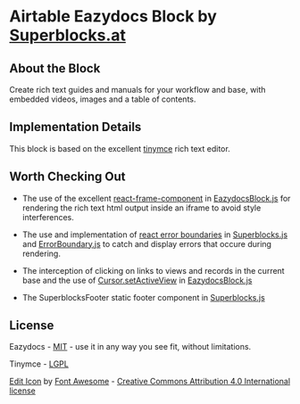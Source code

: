 # Airtable Eazydocs Block by [Superblocks.at](https://superblocks.at)

## About the Block

Create rich text guides and manuals for your workflow and base, with embedded videos, images and a table of contents.

## Implementation Details

This block is based on the excellent [tinymce](https://www.tiny.cloud/) rich text editor.

## Worth Checking Out

- The use of the excellent [react-frame-component](https://www.npmjs.com/package/react-frame-component) in [EazydocsBlock.js](frontend/EazydocsBlock.js) for rendering the rich text html output inside an iframe to avoid style interferences.

- The use and implementation of [react error boundaries](https://reactjs.org/docs/error-boundaries.html) in [Superblocks.js](frontend/Superblocks.js) and [ErrorBoundary.js](frontend/ErrorBoundary.js) to catch and display errors that occure during rendering.

- The interception of clicking on links to views and records in the current base and the use of [Cursor.setActiveView](https://airtable.com/developers/blocks/api/models/Cursor) in [EazydocsBlock.js](frontend/EazydocsBlock.js)

- The SuperblocksFooter static footer component in [Superblocks.js](frontend/Superblocks.js)

## License
Eazydocs - [MIT](LICENSE) - use it in any way you see fit, without limitations.

Tinymce - [LGPL](https://github.com/tinymce/tinymce/blob/develop/LICENSE.TXT)

[Edit Icon](https://fontawesome.com/icons/edit?style=solid) by [Font Awesome](https://fontawesome.com/) - [Creative Commons Attribution 4.0 International license](https://fontawesome.com/license)
